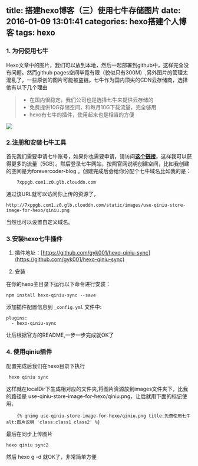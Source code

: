 title: 搭建hexo博客（三）使用七牛存储图片
date: 2016-01-09 13:01:41
categories: hexo搭建个人博客
tags: hexo
---

### 1.  为何使用七牛
Hexo文章中的图片，我们可以放到本地，然后一起部署到github中，这样完全没有问题。然而github pages空间毕竟有限（貌似只有300M）,另外图片的管理太混乱了，一些原创的图片可能被盗链。七牛作为国内顶尖的CDN云存储商，选择他有以下几个理由

> * 在国内很稳定，我们公司也是选择七牛来提供云存储的
> * 免费提供10G存储空间，和每月10G下载流量，完全够用
> * hexo有七牛的插件，使用起来也是相当的方便
> 
![](http://7xppgb.com1.z0.glb.clouddn.com/static/images/use-qiniu-store-image-for-hexo/qiniu.png)


### 2.注册和安装七牛工具

首先我们需要申请七牛账号，如果你也需要申请，请访问[**这个链接**](https://portal.qiniu.com/signup?code=3ld4kzjsl1qoi)，这样我可以获得更多的流量（5GB）。然后登录七牛网站，按照官网说明创建空间，比如我创建的空间是为forevercoder-blog 。创建完成后会给你分配个七牛域名比如我的是：
		
		7xppgb.com1.z0.glb.clouddn.com
通过该URL就可以访问你上传的资源了，

```
http://7xppgb.com1.z0.glb.clouddn.com/static/images/use-qiniu-store-image-for-hexo/qiniu.png
```
当然也可以设置自定义域名。

<!--more-->
### 3.安装hexo七牛插件

1. 插件地址：[https://github.com/gyk001/hexo-qiniu-sync](https://github.com/gyk001/hexo-qiniu-sync)

2. 安装

在你的hexo主目录下运行以下命令进行安装：

```
npm install hexo-qiniu-sync --save
```

添加插件配置信息到 ``_config.yml`` 文件中:

```
plugins:
  - hexo-qiniu-sync
```
让后根据官方的README,一步一步完成就OK了

### 4. 使用qiniu插件

配置完成后我们在hexo目录下执行
	 
	 hexo qiniu sync
	 
	
这样就在localDir下生成相对应的文件夹,将图片资源放到images文件夹下，比我的路径是 use-qiniu-store-image-for-hexo/qiniu.png，让后就用下面的标记使用，

```	
    {% qnimg use-qiniu-store-image-for-hexo/qiniu.png title:免费使用七牛 alt:图片说明 'class:class1 class2' %}
```
 
最后在同步上传图片
   
	hexo qiniu sync2
	
然后 hexo g -d 就OK了，非常简单方便
 

